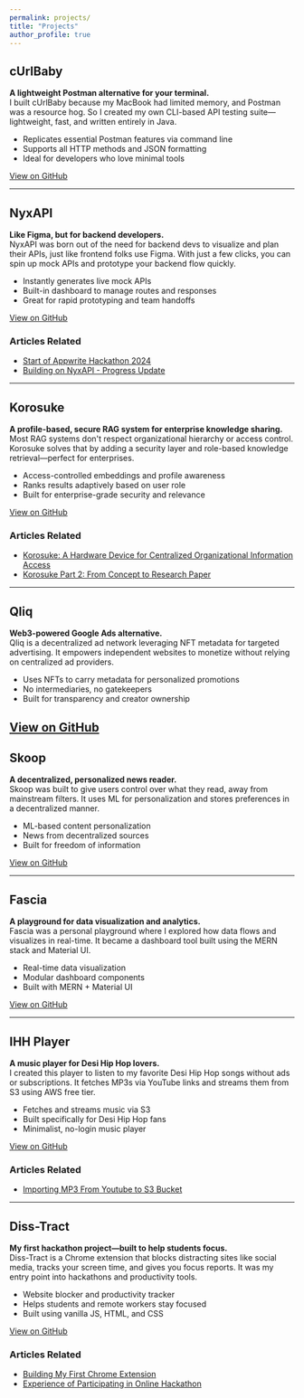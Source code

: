 ```yaml
---
permalink: projects/
title: "Projects"
author_profile: true
---
```


## cUrlBaby  
**A lightweight Postman alternative for your terminal.**  
I built cUrlBaby because my MacBook had limited memory, and Postman was a resource hog. So I created my own CLI-based API testing suite—lightweight, fast, and written entirely in Java.

- Replicates essential Postman features via command line  
- Supports all HTTP methods and JSON formatting  
- Ideal for developers who love minimal tools  

[View on GitHub](https://github.com/sushilpandeyy/curlbaby)


---

## NyxAPI  
**Like Figma, but for backend developers.**  
NyxAPI was born out of the need for backend devs to visualize and plan their APIs, just like frontend folks use Figma. With just a few clicks, you can spin up mock APIs and prototype your backend flow quickly.

- Instantly generates live mock APIs  
- Built-in dashboard to manage routes and responses  
- Great for rapid prototyping and team handoffs  

[View on GitHub](https://github.com/sushilpandeyy/NyxAPI)

### Articles Related
* [Start of Appwrite Hackathon 2024](https://blog.contactsushil.me/blog/appwriteinit/)
* [Building on NyxAPI - Progress Update](https://blog.contactsushil.me/blog/appwriteintegrate/)
---

## Korosuke  
**A profile-based, secure RAG system for enterprise knowledge sharing.**  
Most RAG systems don't respect organizational hierarchy or access control. Korosuke solves that by adding a security layer and role-based knowledge retrieval—perfect for enterprises.

- Access-controlled embeddings and profile awareness  
- Ranks results adaptively based on user role  
- Built for enterprise-grade security and relevance  

[View on GitHub](https://github.com/sushilpandeyy/Korosuke)

### Articles Related
* [Korosuke: A Hardware Device for Centralized Organizational Information Access](https://blog.contactsushil.me/blog/korosukefirst/)
* [Korosuke Part 2: From Concept to Research Paper](https://blog.contactsushil.me/blog/korosuke-9th-research-paper/)

---

## Qliq  
**Web3-powered Google Ads alternative.**  
Qliq is a decentralized ad network leveraging NFT metadata for targeted advertising. It empowers independent websites to monetize without relying on centralized ad providers.

- Uses NFTs to carry metadata for personalized promotions  
- No intermediaries, no gatekeepers  
- Built for transparency and creator ownership  

[View on GitHub](https://github.com/sushilpandeyy/Korosuke)
---

## Skoop  
**A decentralized, personalized news reader.**  
Skoop was built to give users control over what they read, away from mainstream filters. It uses ML for personalization and stores preferences in a decentralized manner.

- ML-based content personalization  
- News from decentralized sources  
- Built for freedom of information  

[View on GitHub](https://github.com/sushilpandeyy/Qliq)

---

## Fascia  
**A playground for data visualization and analytics.**  
Fascia was a personal playground where I explored how data flows and visualizes in real-time. It became a dashboard tool built using the MERN stack and Material UI.

- Real-time data visualization  
- Modular dashboard components  
- Built with MERN + Material UI  

[View on GitHub](https://github.com/sushilpandeyy/Fascia)

---

## IHH Player  
**A music player for Desi Hip Hop lovers.**  
I created this player to listen to my favorite Desi Hip Hop songs without ads or subscriptions. It fetches MP3s via YouTube links and streams them from S3 using AWS free tier.

- Fetches and streams music via S3  
- Built specifically for Desi Hip Hop fans  
- Minimalist, no-login music player  

[View on GitHub](https://github.com/sushilpandeyy/IHHPlayer)

### Articles Related
* [Importing MP3 From Youtube to S3 Bucket](https://medium.com/@contactsushil/importing-youtube-music-to-aws-s3-with-python-ed6427c710a0)

---

## Diss-Tract  
**My first hackathon project—built to help students focus.**  
Diss-Tract is a Chrome extension that blocks distracting sites like social media, tracks your screen time, and gives you focus reports. It was my entry point into hackathons and productivity tools.

- Website blocker and productivity tracker  
- Helps students and remote workers stay focused  
- Built using vanilla JS, HTML, and CSS  

[View on GitHub](https://github.com/sushilpandeyy/HackSRM4.0)

### Articles Related
* [Building My First Chrome Extension](https://medium.com/@contactsushil/building-my-first-chrome-extension-8b97594494ec)
* [Experience of Participating in Online Hackathon](https://medium.com/@contactsushil/experience-of-participating-in-online-hackathon-c58987dc45ea)
